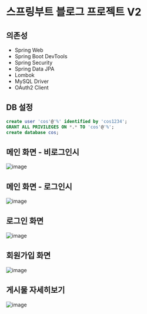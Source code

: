 # 스프링부트 블로그 프로젝트 V2

## 의존성
- Spring Web
- Spring Boot DevTools
- Spring Security
- Spring Data JPA
- Lombok
- MySQL Driver
- OAuth2 Client

## DB 설정

```sql
create user 'cos'@'%' identified by 'cos1234';
GRANT ALL PRIVILEGES ON *.* TO 'cos'@'%';
create database cos;
```

## 메인 화면 - 비로그인시
![image](https://user-images.githubusercontent.com/67215505/112586308-ecfc3400-8e3e-11eb-81eb-cce7275f1a85.png)

## 메인 화면 - 로그인시
![image](https://user-images.githubusercontent.com/67215505/112586409-1ae17880-8e3f-11eb-98f3-5afb7f343113.png)

## 로그인 화면
![image](https://user-images.githubusercontent.com/67215505/112586342-feddd700-8e3e-11eb-8d39-7c95cdc87503.png)

## 회원가입 화면
![image](https://user-images.githubusercontent.com/67215505/112586364-09986c00-8e3f-11eb-8e69-81d61b58a6ce.png)

## 게시물 자세히보기
![image](https://user-images.githubusercontent.com/67215505/112586460-30ef3900-8e3f-11eb-8e6c-ccd7353b9478.png)
